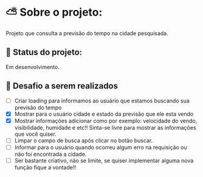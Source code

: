 # :partly_sunny: Sobre o projeto:

Projeto que consulta a previsão do tempo na cidade pesquisada.



## :wrench: Status do projeto:

Em desenvolvimento.



## :pushpin: Desafio a serem realizados

- [ ] Criar loading para informamos ao usuário que estamos buscando sua previsão do tempo
- [x] Mostrar para o usuário cidade e estado da previsão que ele esta vendo
- [x] Mostrar informações adicionar como por exemplo: velocidade do vendo, visibilidade, humidade e etc!! Sinta-se livre para mostrar as informações que você quiser.
- [ ] Limpar o campo de busca após clicar no botão buscar.
- [ ] Informar para o usuário quando ocorreu algum erro na requisição ou não foi encontrada a cidade.
- [ ] Ser bastante criativo, não se limite, se quiser implementar alguma nova função fique a vontade!! 

